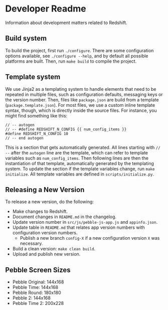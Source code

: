 # Developer Readme

Information about development matters related to Redshift.

## Build system

To build the project, first run `./configure`.  There are some configuration options available, see `./configure --help`, and by default all possible platforms are built.  Then, run `make build` to compile the project.

## Template system

We use Jinja2 as a templating system to handle elements that need to be repeated in multiple files, such as configuration defaults, messaging keys or the version number.  Then, files like `package.json` are build from a template (`package.template.json`).  For most files, we use a custom inline template syntax, though, which is directly inside the source files.  For instance, you might find something like this:

    // -- autogen
    // -- #define REDSHIFT_N_CONFIG {{ num_config_items }}
    #define REDSHIFT_N_CONFIG 10
    // -- end autogen

This is a section that gets automatically generated.  All lines starting with `// --` after the `autogen` line are the template, which can refer to template variables such as `num_config_items`.  Then following lines are then the instantiation of that template, automatically generated by the templating system.  To update the section if the template variables change, run `make initialize`.  All template variables are defined in `scripts/initialize.py`.


## Releasing a New Version

To release a new version, do the following:

- Make changes to Redshift.
- Document changes in `README.md` in the changelog.
- Update version number in `src/js/pebble-js-app.js` and `appinfo.json`.
- Update table in `README.md` that relates app version numbers with configuration version numbers.
    - Publish a new branch `config-X` if a new configuration version `X` was necessary.
- Build a clean version: `make clean build`.
- Upload and publish new version.

## Pebble Screen Sizes

- Pebble Original: 144x168
- Pebble Time: 144x168
- Pebble Round: 180x180
- Pebble 2: 144x168
- Pebble Time 2: 200x228
